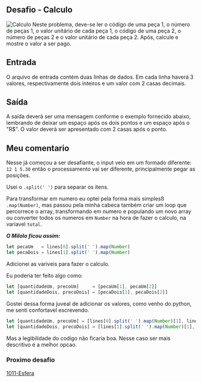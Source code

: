 ## Desafio - Calculo
![Calculo](https://img.freepik.com/vetores-premium/formula-matematica-calculo-matematico-no-quadro-negro-da-escola-algebra-e-geometria-ciencia-giz-padrao-conceito-educacao-vetorial-analise-cientifica-calculo-de-numeros-conhecimento-complexo_102902-3216.jpg)
Neste problema, deve-se ler o código de uma peça 1, o número de peças 1, o valor unitário de cada peça 1, o código de uma peça 2, o número de peças 2 e o valor unitário de cada peça 2. Após, calcule e mostre o valor a ser pago.

## Entrada
O arquivo de entrada contém duas linhas de dados. Em cada linha haverá 3 valores, respectivamente dois inteiros e um valor com 2 casas decimais.

## Saída
A saída deverá ser uma mensagem conforme o exemplo fornecido abaixo, lembrando de deixar um espaço após os dois pontos e um espaço após o "R$". O valor deverá ser apresentado com 2 casas após o ponto.

## Meu comentario

Nesse já começou a ser desafiante, o input veio em um formado diferente: ```12 1 5.30``` então o processamento vai ser diferente, principalmente pegar as posições.

Usei o `.split(' ')` para separar os itens.

Para transformar em numero eu optei pela forma mais simplesß `.map(Number)`, mas passou pela minha cabeca também criar um loop que percorrece o array, transformando em numero e populando um novo array ou converter todos os numeros em `Number` na hora de fazer o calculo, na variavel `total`.

***O Milolo ficou assim:***

```js
let pecaUm   = lines[0].split(' ').map(Number)
let pecaDois = lines[1].split(' ').map(Number)

```

Adicionei as variveis para fazer o calculo.

Eu poderia ter feito algo como:
```js
let [quantidadeUm, precoUm]     = [pecaUm[1], pecaUm[2]]
let [quantidadeDois, precoDois] = [pecaDois[1], pecaDois[2]]
```

Gostei dessa forma juveal de adicionar os valores, como venho do python, me senti confortavel escrevendo.

```js
let [quantidadeUm, precoUm] = [lines[0].split(' ').map(Number)[1], lines[0].split(' ').map(Number)[2]]
let [quantidadeDois, precoDois] = [lines[1].split(' ').map(Number)[1], lines[1].split(' ').map(Number)[2]]
```
Mas a legibilidade do codigo não ficaria boa. Nesse caso ser mais descritivo é a melhor opcao. 

### Proximo desafio

[1011-Esfera](https://github.com/fbrunoviana/javascript-beecrowd/tree/main/00-Iniciante/1011-esfera)